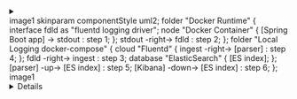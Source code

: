 <details><summary><summary/>
image1
skinparam componentStyle uml2;
folder "Docker Runtime" {
  interface fdld as "fluentd logging driver";
  node "Docker Container" {
    [Spring Boot app] -> stdout : step 1;
  };
  stdout -right-> fdld : step 2;
};
folder "Local Logging docker-compose" {
  cloud "Fluentd" {
    ingest -right-> [parser] : step 4;
  };  
  fdld -right-> ingest : step 3;
  database "ElasticSearch" {
    [ES index];
  };
  [parser] -up-> [ES index] : step 5;
  [Kibana] -down-> [ES index] : step 6;
};
image1
<details>
